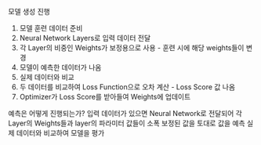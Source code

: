 
모델 생성 진행

1. 모델 훈련 데이터 준비
2. Neural Network Layers로 입력 데이터 전달
3. 각 Layer의 비중인 Weights가 보정용으로 사용 - 훈련 시에 해당 weights들이 변경
4. 모델이 예측한 데이터가 나옴
5. 실제 데이터와 비교
6. 두 데이터를 비교하여 Loss Function으로 오차 계산 - Loss Score 값 나옴
7. Optimizer가 Loss Score를 받아들여 Weights에 업데이트

예측은 어떻게 진행되는가?
입력 데이터가 있으면
Neural Network로 전달되어
각 Layer의 Weights들과 layer의 파라미터 값들이 소폭 보정된 값을 토대로
값을 예측
실제 데이터와 비교하여 모델을 평가

